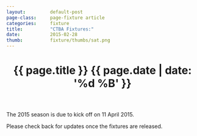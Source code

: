 ```yaml
---
layout: 		default-post
page-class: 	page-fixture article
categories: 	fixture
title:  		"CTBA Fixtures:"
date:   		2015-02-28
thumb: 			fixture/thumbs/sat.png
---
```


<header class="post-header">
	<h1>{{ page.title }} {{ page.date | date: '%d %B' }}</h1>
</header>

<p>The 2015 season is due to kick off on 11 April 2015.</p>
<p>Please check back for updates once the fixtures are released.</p>